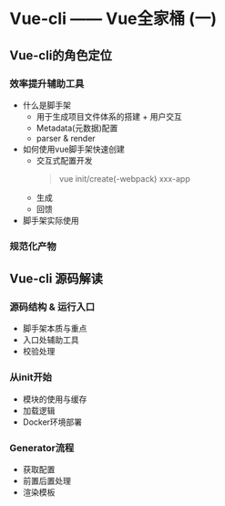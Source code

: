 # Vue-cli —— Vue全家桶 (一)

## Vue-cli的角色定位

###  效率提升辅助工具
* 什么是脚手架
    * 用于生成项目文件体系的搭建 + 用户交互 
    * Metadata(元数据)配置
    * parser & render
* 如何使用vue脚手架快速创建
    * 交互式配置开发 
        > vue init/create(-webpack) xxx-app
    * 生成
    * 回馈
* 脚手架实际使用 

### 规范化产物


## Vue-cli 源码解读

### 源码结构 & 运行入口
* 脚手架本质与重点
* 入口处辅助工具
* 校验处理
  
### 从init开始
* 模块的使用与缓存
* 加载逻辑
* Docker环境部署
  
### Generator流程
* 获取配置
* 前置后置处理
* 渲染模板